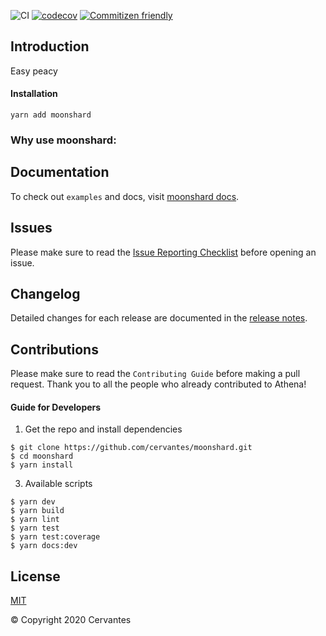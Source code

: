 ![CI](https://github.com/cervantes007/moonshard/workflows/CI/badge.svg)
[![codecov](https://codecov.io/gh/cervantes007/moonshard/branch/master/graph/badge.svg)](https://codecov.io/gh/cervantes007/moonshard)
[![Commitizen friendly](https://img.shields.io/badge/commitizen-friendly-brightgreen.svg)](http://commitizen.github.io/cz-cli/)

## Introduction
Easy peacy

#### Installation

```
yarn add moonshard
```

### Why use moonshard:


## Documentation

To check out `examples` and docs, visit [moonshard docs](http://github.com/gh/athene).

## Issues

Please make sure to read the [Issue Reporting Checklist](http://reporting/) before opening an issue.
 
## Changelog

Detailed changes for each release are documented in the [release notes](https://github.com/cervantes007/moonshard/releases).


## Contributions

Please make sure to read the `Contributing Guide` before making a pull request. 
Thank you to all the people who already contributed to Athena!

#### Guide for Developers

1. Get the repo and install dependencies
```
$ git clone https://github.com/cervantes/moonshard.git
$ cd moonshard
$ yarn install
```

3. Available scripts
```
$ yarn dev
$ yarn build
$ yarn lint
$ yarn test
$ yarn test:coverage
$ yarn docs:dev
```

## License
[MIT](http://opensource.org/licenses/MIT)

© Copyright 2020 Cervantes

